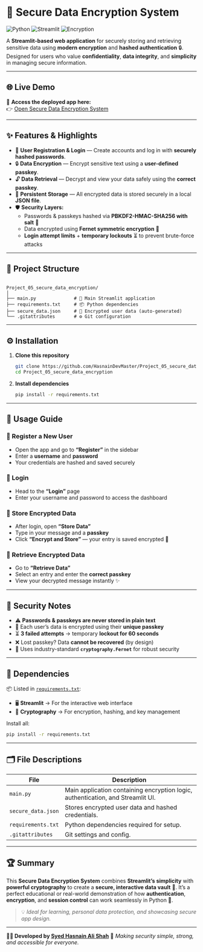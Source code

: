 # 🔐 Secure Data Encryption System  

![Python](https://img.shields.io/badge/Python-3.10%2B-blue?logo=python)
![Streamlit](https://img.shields.io/badge/Framework-Streamlit-FF4B4B?logo=streamlit)
![Encryption](https://img.shields.io/badge/Security-Cryptography-green?logo=databricks)

A **Streamlit-based web application** for securely storing and retrieving sensitive data using **modern encryption** and **hashed authentication** 🔒.  
Designed for users who value **confidentiality**, **data integrity**, and **simplicity** in managing secure information.

---

## 🌐 Live Demo  
🚀 **Access the deployed app here:**  
👉 [Open Secure Data Encryption System](https://hasnaindevmaster-project-05-secure-data-encryption-main-755hbl.streamlit.app/)

---

## ✨ Features & Highlights  

- 👤 **User Registration & Login** — Create accounts and log in with **securely hashed passwords**.  
- 🔒 **Data Encryption** — Encrypt sensitive text using a **user-defined passkey**.  
- 🔓 **Data Retrieval** — Decrypt and view your data safely using the **correct passkey**.  
- 💾 **Persistent Storage** — All encrypted data is stored securely in a local **JSON file**.  
- 🛡 **Security Layers:**  
  - Passwords & passkeys hashed via **PBKDF2-HMAC-SHA256 with salt** 🧂  
  - Data encrypted using **Fernet symmetric encryption** 🔐  
  - **Login attempt limits** + **temporary lockouts** ⏳ to prevent brute-force attacks  

---

## 📁 Project Structure  

```

Project_05_secure_data_encryption/
│
├── main.py              # 🎯 Main Streamlit application
├── requirements.txt     # 📦 Python dependencies
├── secure_data.json     # 🔐 Encrypted user data (auto-generated)
└── .gitattributes       # ⚙️ Git configuration

````

---

## ⚙️ Installation  

1. **Clone this repository**
   ```bash
   git clone https://github.com/HasnainDevMaster/Project_05_secure_data_encryption
   cd Project_05_secure_data_encryption
   ```

2. **Install dependencies**

   ```bash
   pip install -r requirements.txt
   ```

---

## 🚀 Usage Guide

### 🧾 Register a New User

* Open the app and go to **“Register”** in the sidebar
* Enter a **username** and **password**
* Your credentials are hashed and saved securely

### 🔑 Login

* Head to the **“Login”** page
* Enter your username and password to access the dashboard

### 💬 Store Encrypted Data

* After login, open **“Store Data”**
* Type in your message and a **passkey**
* Click **“Encrypt and Store”** — your entry is saved encrypted 🔐

### 📂 Retrieve Encrypted Data

* Go to **“Retrieve Data”**
* Select an entry and enter the **correct passkey**
* View your decrypted message instantly ✨

---

## 🧠 Security Notes

* ⚠️ **Passwords & passkeys are never stored in plain text**
* 🔑 Each user’s data is encrypted using their **unique passkey**
* ⏳ **3 failed attempts** → temporary **lockout for 60 seconds**
* ❌ Lost passkey? Data **cannot be recovered** (by design)
* 🧩 Uses industry-standard **`cryptography.Fernet`** for robust security

---

## 🧩 Dependencies

📦 Listed in [`requirements.txt`](requirements.txt):

* 🖥️ **Streamlit** → For the interactive web interface
* 🔏 **Cryptography** → For encryption, hashing, and key management

Install all:

```bash
pip install -r requirements.txt
```

---

## 🗂️ File Descriptions

| File               | Description                                                                     |
| ------------------ | ------------------------------------------------------------------------------- |
| `main.py`          | Main application containing encryption logic, authentication, and Streamlit UI. |
| `secure_data.json` | Stores encrypted user data and hashed credentials.                              |
| `requirements.txt` | Python dependencies required for setup.                                         |
| `.gitattributes`   | Git settings and config.                                                        |

---

## 🏆 Summary

This **Secure Data Encryption System** combines **Streamlit’s simplicity** with **powerful cryptography** to create a **secure, interactive data vault** 🔐.
It’s a perfect educational or real-world demonstration of how **authentication**, **encryption**, and **session control** can work seamlessly in Python 🚀.

> 💡 *Ideal for learning, personal data protection, and showcasing secure app design.*

---

**👨‍💻 Developed by [Syed Hasnain Ali Shah](https://github.com/HasnainDevMaster)**
🌟 *Making security simple, strong, and accessible for everyone.*

